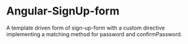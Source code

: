 # Angular-SignUp-form

A template driven form of sign-up-form with a custom directive implementing a matching method for password and confirmPassword.
